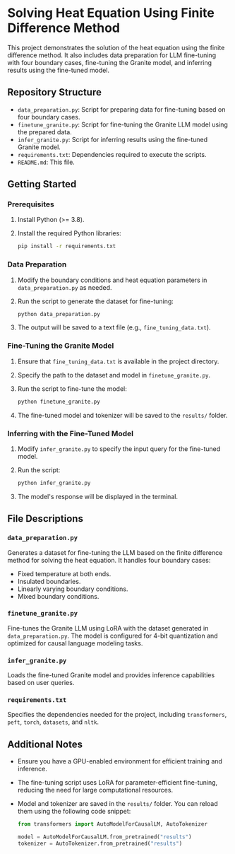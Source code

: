 # Solving Heat Equation Using Finite Difference Method

This project demonstrates the solution of the heat equation using the finite difference method. It also includes data preparation for LLM fine-tuning with four boundary cases, fine-tuning the Granite model, and inferring results using the fine-tuned model.

## Repository Structure

- `data_preparation.py`: Script for preparing data for fine-tuning based on four boundary cases.
- `finetune_granite.py`: Script for fine-tuning the Granite LLM model using the prepared data.
- `infer_granite.py`: Script for inferring results using the fine-tuned Granite model.
- `requirements.txt`: Dependencies required to execute the scripts.
- `README.md`: This file.

## Getting Started

### Prerequisites

1. Install Python (>= 3.8).
2. Install the required Python libraries:

   ```bash
   pip install -r requirements.txt
   ```

### Data Preparation

1. Modify the boundary conditions and heat equation parameters in `data_preparation.py` as needed.
2. Run the script to generate the dataset for fine-tuning:

   ```bash
   python data_preparation.py
   ```
3. The output will be saved to a text file (e.g., `fine_tuning_data.txt`).

### Fine-Tuning the Granite Model

1. Ensure that `fine_tuning_data.txt` is available in the project directory.
2. Specify the path to the dataset and model in `finetune_granite.py`.
3. Run the script to fine-tune the model:

   ```bash
   python finetune_granite.py
   ```
4. The fine-tuned model and tokenizer will be saved to the `results/` folder.

### Inferring with the Fine-Tuned Model

1. Modify `infer_granite.py` to specify the input query for the fine-tuned model.
2. Run the script:

   ```bash
   python infer_granite.py
   ```
3. The model's response will be displayed in the terminal.

## File Descriptions

### `data_preparation.py`
Generates a dataset for fine-tuning the LLM based on the finite difference method for solving the heat equation. It handles four boundary cases:
- Fixed temperature at both ends.
- Insulated boundaries.
- Linearly varying boundary conditions.
- Mixed boundary conditions.

### `finetune_granite.py`
Fine-tunes the Granite LLM using LoRA with the dataset generated in `data_preparation.py`. The model is configured for 4-bit quantization and optimized for causal language modeling tasks.

### `infer_granite.py`
Loads the fine-tuned Granite model and provides inference capabilities based on user queries.

### `requirements.txt`
Specifies the dependencies needed for the project, including `transformers`, `peft`, `torch`, `datasets`, and `nltk`.

## Additional Notes

- Ensure you have a GPU-enabled environment for efficient training and inference.
- The fine-tuning script uses LoRA for parameter-efficient fine-tuning, reducing the need for large computational resources.
- Model and tokenizer are saved in the `results/` folder. You can reload them using the following code snippet:

  ```python
  from transformers import AutoModelForCausalLM, AutoTokenizer

  model = AutoModelForCausalLM.from_pretrained("results")
  tokenizer = AutoTokenizer.from_pretrained("results")
  ```

